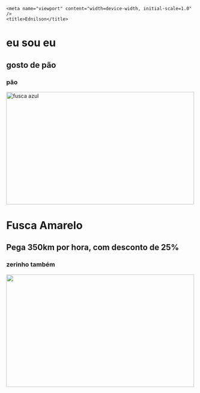 <!DOCTYPE html>
<html lang="pt-br">
  <head>
    <meta charset="UTF-8" />

    <meta name="viewport" content="width=device-width, initial-scale=1.0" />
    <title>Ednilson</title>
  </head>
  <body>
    <h1>eu sou eu</h1>
    <h2>gosto de pão</h2>
    <h3>pão</h3>
    <img src="https://4.bp.blogspot.com/-nEhR5eR0JK8/UToaK2KT5NI/AAAAAAAAAhE/9eSnTEMry3w/s1600/DSC03553.JPG" width="500" height="300" alt="fusca azul" />
    <h1>Fusca Amarelo</h1>
    <h2>Pega 350km por hora, com desconto de 25%</h2>
    <h3>zerinho também</h3> 
    <img src="https://i.pinimg.com/originals/17/f6/db/17f6db2772ff49926e5673358e288723.jpg" width="500" height="300">
  </body>
</html>
